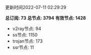 更新时间2022-07-11 02:29:29

**总订阅: 73**
**总节点: 3794**
**有效节点: 1428**
- v2ray节点: 94
- ss节点: 1150
- trojan节点: 173
- ssr节点: 11
